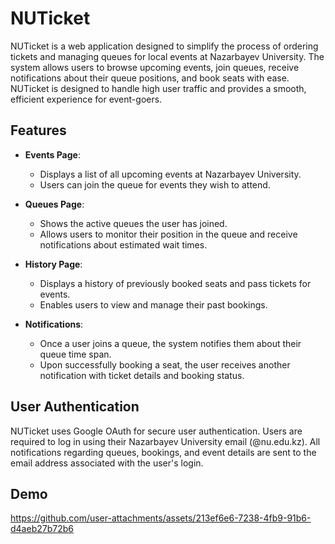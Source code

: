 # NUTicket

NUTicket is a web application designed to simplify the process of ordering tickets and managing queues for local events at Nazarbayev University. The system allows users to browse upcoming events, join queues, receive notifications about their queue positions, and book seats with ease. NUTicket is designed to handle high user traffic and provides a smooth, efficient experience for event-goers.

## Features

- **Events Page**:
  - Displays a list of all upcoming events at Nazarbayev University.
  - Users can join the queue for events they wish to attend.

- **Queues Page**:
  - Shows the active queues the user has joined.
  - Allows users to monitor their position in the queue and receive notifications about estimated wait times.

- **History Page**:
  - Displays a history of previously booked seats and pass tickets for events.
  - Enables users to view and manage their past bookings.

- **Notifications**:
  - Once a user joins a queue, the system notifies them about their queue time span.
  - Upon successfully booking a seat, the user receives another notification with ticket details and booking status.

## User Authentication

NUTicket uses Google OAuth for secure user authentication. Users are required to log in using their Nazarbayev University email (@nu.edu.kz). All notifications regarding queues, bookings, and event details are sent to the email address associated with the user's login.

## Demo

https://github.com/user-attachments/assets/213ef6e6-7238-4fb9-91b6-d4aeb27b72b6



